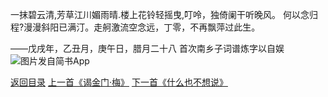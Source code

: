 一抹碧云清,芳草江川媚雨晴.楼上花铃轻摇曳,叮呤，独倚阑干听晚风。
何以念归程?漫漫斜阳已满汀。走舸激流空念远，丁零，不再飘萍过此生。

——戊戌年，乙丑月，庚午日，腊月二十八
首次南乡子词谱炼字以自娱
![图片发自简书App](http://upload-images.jianshu.io/upload_images/1691484-3600cd92731d42a8.jpg?imageMogr2/auto-orient/strip%7CimageView2/2/w/1080/q/50)

[返回目录](https://www.jianshu.com/p/f13b34acd5f9)
[上一首《谒金门·梅》](https://www.jianshu.com/p/257d0517d97c)
[下一首《什么也不想说》](https://www.jianshu.com/p/edf37caacd5d)

